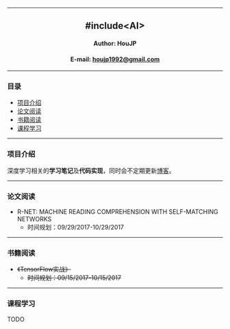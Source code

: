 ****

##	<center>#include\<AI\></center>
####	<center>Author: HouJP</center>
####	<center>E-mail: houjp1992@gmail.com</center>

****

###	目录
*	[项目介绍](#intro)
* 	[论文阅读](#paper)
*	[书籍阅读](#book)
*	[课程学习](#course)


****

###	<a name="intro">项目介绍</a>

深度学习相关的**学习笔记**及**代码实现**，同时会不定期更新[博客](http://houjp.com)。


****

###	<a name="paper">论文阅读

*   R-NET: MACHINE READING COMPREHENSION WITH SELF-MATCHING NETWORKS
    *   时间规划：09/29/2017-10/29/2017

****

###	<a name="book">书籍阅读</a>

*	~~《TensorFlow实战》~~
	*	~~时间规划：09/15/2017-10/15/2017~~

****

###	<a name="course">课程学习</a>

TODO



